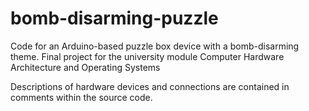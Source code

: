 # bomb-disarming-puzzle
Code for an Arduino-based puzzle box device with a bomb-disarming theme. Final project for the university module Computer Hardware Architecture and Operating Systems

Descriptions of hardware devices and connections are contained in comments within the source code.

